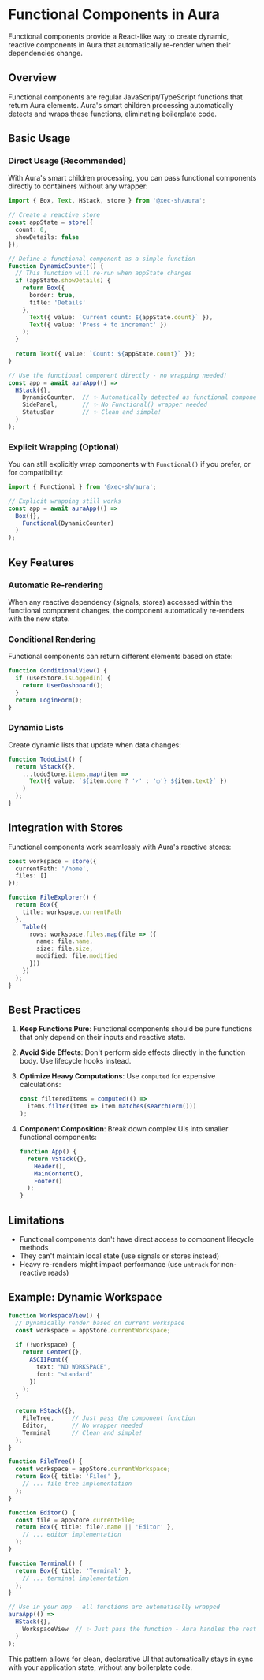 # Functional Components in Aura

Functional components provide a React-like way to create dynamic, reactive components in Aura that automatically re-render when their dependencies change.

## Overview

Functional components are regular JavaScript/TypeScript functions that return Aura elements. Aura's smart children processing automatically detects and wraps these functions, eliminating boilerplate code.

## Basic Usage

### Direct Usage (Recommended)

With Aura's smart children processing, you can pass functional components directly to containers without any wrapper:

```typescript
import { Box, Text, HStack, store } from '@xec-sh/aura';

// Create a reactive store
const appState = store({
  count: 0,
  showDetails: false
});

// Define a functional component as a simple function
function DynamicCounter() {
  // This function will re-run when appState changes
  if (appState.showDetails) {
    return Box({
      border: true,
      title: 'Details'
    },
      Text({ value: `Current count: ${appState.count}` }),
      Text({ value: 'Press + to increment' })
    );
  }
  
  return Text({ value: `Count: ${appState.count}` });
}

// Use the functional component directly - no wrapping needed!
const app = await auraApp(() =>
  HStack({},
    DynamicCounter,  // ✨ Automatically detected as functional component
    SidePanel,       // ✨ No Functional() wrapper needed
    StatusBar        // ✨ Clean and simple!
  )
);
```

### Explicit Wrapping (Optional)

You can still explicitly wrap components with `Functional()` if you prefer, or for compatibility:

```typescript
import { Functional } from '@xec-sh/aura';

// Explicit wrapping still works
const app = await auraApp(() =>
  Box({},
    Functional(DynamicCounter)
  )
);
```

## Key Features

### Automatic Re-rendering
When any reactive dependency (signals, stores) accessed within the functional component changes, the component automatically re-renders with the new state.

### Conditional Rendering
Functional components can return different elements based on state:

```typescript
function ConditionalView() {
  if (userStore.isLoggedIn) {
    return UserDashboard();
  }
  return LoginForm();
}
```

### Dynamic Lists
Create dynamic lists that update when data changes:

```typescript
function TodoList() {
  return VStack({},
    ...todoStore.items.map(item =>
      Text({ value: `${item.done ? '✓' : '○'} ${item.text}` })
    )
  );
}
```

## Integration with Stores

Functional components work seamlessly with Aura's reactive stores:

```typescript
const workspace = store({
  currentPath: '/home',
  files: []
});

function FileExplorer() {
  return Box({
    title: workspace.currentPath
  },
    Table({
      rows: workspace.files.map(file => ({
        name: file.name,
        size: file.size,
        modified: file.modified
      }))
    })
  );
}
```

## Best Practices

1. **Keep Functions Pure**: Functional components should be pure functions that only depend on their inputs and reactive state.

2. **Avoid Side Effects**: Don't perform side effects directly in the function body. Use lifecycle hooks instead.

3. **Optimize Heavy Computations**: Use `computed` for expensive calculations:
   ```typescript
   const filteredItems = computed(() => 
     items.filter(item => item.matches(searchTerm()))
   );
   ```

4. **Component Composition**: Break down complex UIs into smaller functional components:
   ```typescript
   function App() {
     return VStack({},
       Header(),
       MainContent(),
       Footer()
     );
   }
   ```

## Limitations

- Functional components don't have direct access to component lifecycle methods
- They can't maintain local state (use signals or stores instead)
- Heavy re-renders might impact performance (use `untrack` for non-reactive reads)

## Example: Dynamic Workspace

```typescript
function WorkspaceView() {
  // Dynamically render based on current workspace
  const workspace = appStore.currentWorkspace;
  
  if (!workspace) {
    return Center({},
      ASCIIFont({ 
        text: "NO WORKSPACE",
        font: "standard"
      })
    );
  }
  
  return HStack({},
    FileTree,     // Just pass the component function
    Editor,       // No wrapper needed
    Terminal      // Clean and simple!
  );
}

function FileTree() {
  const workspace = appStore.currentWorkspace;
  return Box({ title: 'Files' },
    // ... file tree implementation
  );
}

function Editor() {
  const file = appStore.currentFile;
  return Box({ title: file?.name || 'Editor' },
    // ... editor implementation
  );
}

function Terminal() {
  return Box({ title: 'Terminal' },
    // ... terminal implementation
  );
}

// Use in your app - all functions are automatically wrapped
auraApp(() =>
  HStack({},
    WorkspaceView  // ✨ Just pass the function - Aura handles the rest!
  )
);
```

This pattern allows for clean, declarative UI that automatically stays in sync with your application state, without any boilerplate code.